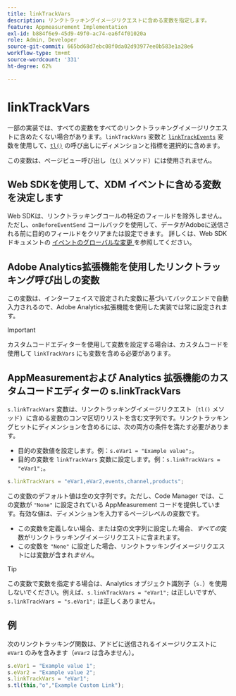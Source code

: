 ```yaml
---
title: linkTrackVars
description: リンクトラッキングイメージリクエストに含める変数を指定します。
feature: Appmeasurement Implementation
exl-id: b884f6e9-45d9-49f0-ac74-ea6f4f01020a
role: Admin, Developer
source-git-commit: 665bd68d7ebc08f0da02d93977ee0b583e1a28e6
workflow-type: tm+mt
source-wordcount: '331'
ht-degree: 62%

---
```


# linkTrackVars

一部の実装では、すべての変数をすべてのリンクトラッキングイメージリクエストに含めたくない場合があります。`linkTrackVars` 変数と [`linkTrackEvents`](linktrackevents.md) 変数を使用して、[`tl()`](../functions/tl-method.md) の呼び出しにディメンションと指標を選択的に含めます。

この変数は、ページビュー呼び出し（[`t()`](../functions/t-method.md) メソッド）には使用されません。

## Web SDKを使用して、XDM イベントに含める変数を決定します

Web SDKは、リンクトラッキングコールの特定のフィールドを除外しません。 ただし、`onBeforeEventSend` コールバックを使用して、データがAdobeに送信される前に目的のフィールドをクリアまたは設定できます。 詳しくは、Web SDK ドキュメントの [ イベントのグローバルな変更 ](https://experienceleague.adobe.com/docs/experience-platform/edge/fundamentals/tracking-events.html?lang=ja#modifying-events-globally) を参照してください。

## Adobe Analytics拡張機能を使用したリンクトラッキング呼び出しの変数

この変数は、インターフェイスで設定された変数に基づいてバックエンドで自動入力されるので、Adobe Analytics拡張機能を使用した実装では常に設定されます。

>[!IMPORTANT]
>
>カスタムコードエディターを使用して変数を設定する場合は、カスタムコードを使用して `linkTrackVars` にも変数を含める必要があります。

## AppMeasurementおよび Analytics 拡張機能のカスタムコードエディターの s.linkTrackVars

`s.linkTrackVars` 変数は、リンクトラッキングイメージリクエスト（`tl()` メソッド）に含める変数のコンマ区切りリストを含む文字列です。リンクトラッキングヒットにディメンションを含めるには、次の両方の条件を満たす必要があります。

* 目的の変数値を設定します。例：`s.eVar1 = "Example value";`。
* 目的の変数を `linkTrackVars` 変数に設定します。例：`s.linkTrackVars = "eVar1";`。

```js
s.linkTrackVars = "eVar1,eVar2,events,channel,products";
```

この変数のデフォルト値は空の文字列です。ただし、Code Manager では、この変数が `"None"` に設定されている AppMeasurement コードを提供しています。有効な値は、ディメンションを入力するページレベルの変数です。

* この変数を定義しない場合、または空の文字列に設定した場合、*すべての*&#x200B;変数がリンクトラッキングイメージリクエストに含まれます。
* この変数を `"None"` に設定した場合、リンクトラッキングイメージリクエストには変数が含まれ&#x200B;*ません*。

>[!TIP]
>
> この変数で変数を指定する場合は、Analytics オブジェクト識別子（`s.`）を使用しないでください。例えば、`s.linkTrackVars = "eVar1";` は正しいですが、`s.linkTrackVars = "s.eVar1";` は正しくありません。

## 例

次のリンクトラッキング関数は、アドビに送信されるイメージリクエストに `eVar1` のみを含みます（`eVar2` は含みません）。

```js
s.eVar1 = "Example value 1";
s.eVar2 = "Example value 2";
s.linkTrackVars = "eVar1";
s.tl(this,"o","Example Custom Link");
```
